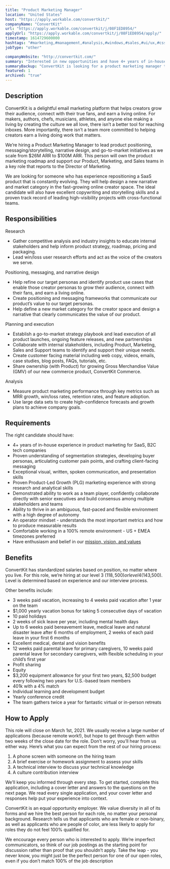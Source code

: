 ```yaml
---
title: "Product Marketing Manager"
location: "United States"
host: "https://apply.workable.com/convertkit/"
companyName: "ConvertKit"
url: "https://apply.workable.com/convertkit/j/08F1ED8954/"
applyUrl: "https://apply.workable.com/convertkit/j/08F1ED8954/apply/"
timestamp: 1614729600000
hashtags: "#marketing,#management,#analysis,#windows,#sales,#ui/ux,#css,#chef,#content,#office"
jobType: "other"

companyWebsite: "http://convertkit.com/"
summary: "Interested in new opportunities and have 4+ years of in-house experience in product marketing for SaaS, B2C tech companies? ConvertKit has a job opening for a Product Marketing Manager."
summaryBackup: "ConvertKit is looking for a product marketing manager that has experience in: #marketing, #ui/ux, #css."
featured: 1
archived: "true"
---
```


## Description

ConvertKit is a delightful email marketing platform that helps creators grow their audience, connect with their true fans, and earn a living online. For makers, authors, chefs, musicians, athletes, and anyone else making a living by creating the culture we all love, there isn’t a better tool for reaching inboxes. More importantly, there isn’t a team more committed to helping creators earn a living doing work that matters.

We’re hiring a Product Marketing Manager to lead product positioning, messaging/storytelling, narrative design, and go-to-market initiatives as we scale from $26M ARR to $100M ARR. This person will own the product marketing roadmap and support our Product, Marketing, and Sales teams in a key role that reports to the Director of Marketing.

We are looking for someone who has experience repositioning a SaaS product that is constantly evolving. They will help design a new narrative and market category in the fast-growing online creator space. The ideal candidate will also have excellent copywriting and storytelling skills and a proven track record of leading high-visibility projects with cross-functional teams.

## Responsibilities

Research

*   Gather competitive analysis and industry insights to educate internal stakeholders and help inform product strategy, roadmap, pricing and packaging.
*   Lead win/loss user research efforts and act as the voice of the creators we serve.

Positioning, messaging, and narrative design

*   Help refine our target personas and identify product use cases that enable those creator personas to grow their audience, connect with their fans, and earn a living online.
*   Create positioning and messaging frameworks that communicate our product’s value to our target personas.
*   Help define a new market category for the creator space and design a narrative that clearly communicates the value of our product.

Planning and execution

*   Establish a go-to-market strategy playbook and lead execution of all product launches, ongoing feature releases, and new partnerships
*   Collaborate with internal stakeholders, including Product, Marketing, Sales and Support teams to identify and support their unique needs.
*   Create customer facing material including web copy, videos, emails, case studies, blog posts, FAQs, tutorials, etc.
*   Share ownership (with Product) for growing Gross Merchandise Value (GMV) of our new commerce product, ConvertKit Commerce.

Analysis

*   Measure product marketing performance through key metrics such as MRR growth, win/loss rates, retention rates, and feature adoption.
*   Use large data sets to create high-confidence forecasts and growth plans to achieve company goals.

## Requirements

The right candidate should have:

*   4+ years of in-house experience in product marketing for SaaS, B2C tech companies
*   Proven understanding of segmentation strategies, developing buyer personas, articulating customer pain points, and crafting client-facing messaging
*   Exceptional visual, written, spoken communication, and presentation skills
*   Proven Product-Led Growth (PLG) marketing experience with strong research and analytical skills
*   Demonstrated ability to work as a team player, confidently collaborate directly with senior executives and build consensus among multiple stakeholders and teams
*   Ability to thrive in an ambiguous, fast-paced and flexible environment with a high degree of autonomy
*   An operator mindset - understands the most important metrics and how to produce measurable results
*   Comfortable working in a 100% remote environment - US + EMEA timezones preferred
*   Have enthusiasm and belief in our [mission, vision, and values](https://convertkit.com/mission)

## Benefits

ConvertKit has standardized salaries based on position, no matter where you live. For this role, we’re hiring at our level 3 ($118,500) or level 4 ($143,500). Level is determined based on experience and our interview process.

Other benefits include:

*   3 weeks paid vacation, increasing to 4 weeks paid vacation after 1 year on the team
*   $1,000 yearly vacation bonus for taking 5 consecutive days of vacation
*   10 paid holidays
*   2 weeks of sick leave per year, including mental health days
*   Up to 6 weeks paid bereavement leave, medical leave and natural disaster leave after 6 months of employment, 2 weeks of each paid leave in your first 6 months
*   Excellent medical, dental and vision benefits
*   12 weeks paid parental leave for primary caregivers, 10 weeks paid parental leave for secondary caregivers, with flexible scheduling in your child’s first year
*   Profit sharing
*   Equity
*   $3,200 equipment allowance for your first two years, $2,500 budget every following two years for U.S.-based team members
*   401k with a 4% match
*   Individual learning and development budget
*   Yearly conference credit
*   The team gathers twice a year for fantastic virtual or in-person retreats

## How to Apply

This role will close on March 1st, 2021. We usually receive a large number of applications (because remote work!), but hope to get through them within two weeks of the close date for the role. Don’t worry, you’ll hear from us either way. Here’s what you can expect from the rest of our hiring process:

1.  A phone screen with someone on the hiring team
2.  A brief exercise or homework assignment to assess your skills
3.  A technical interview to discuss your technical knowledge
4.  A culture contribution interview

We’ll keep you informed through every step. To get started, complete this application, including a cover letter and answers to the questions on the next page. We read every single application, and your cover letter and responses help put your experience into context.

ConvertKit is an equal opportunity employer. We value diversity in all of its forms and we hire the best person for each role, no matter your personal background. Research tells us that applicants who are female or non-binary, as well as applicants who are people of color, are less likely to apply for roles they do not feel 100% qualified for.

We encourage every person who is interested to apply. We’re imperfect communicators, so think of our job postings as the starting point for discussion rather than proof that you shouldn’t apply. Take the leap - you never know, you might just be the perfect person for one of our open roles, even if you don’t match 100% of the job description
